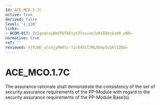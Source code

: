 ```yaml
---
Id: ACE_MCO.1.7C
active: true
derived: false
level: '1.120'
links:
- ACOM-017: ZU1gnqtsyBm5TUT8EtytZlncueeJa0iEOmjGxm9_uN8=
normative: true
ref: ''
reviewed: 5jVzHD_ulsXjyMmdlc-7zc0451l7MLXEmy5v1KlIZOU=
---
```


# ACE_MCO.1.7C

The assurance rationale shall demonstrate the consistency of the set of security assurance requirements of the PP-Module with regard to the security assurance requirements of the PP-Module Base(s).